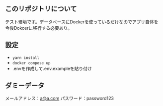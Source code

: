 ## このリポジトリについて

テスト環境です。データベースにDockerを使っているだけなのでアプリ自体を今後Dokcerに移行する必要あり。

## 設定

- `yarn install`
- `docker compose up`
- .envを作成して.env.exampleを貼り付け

## ダミーデータ

メールアドレス：a@a.com
パスワード：password123
